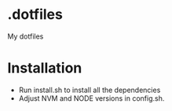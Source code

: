 # .dotfiles
My dotfiles

# Installation
  - Run install.sh to install all the dependencies
  - Adjust NVM and NODE versions in config.sh.

